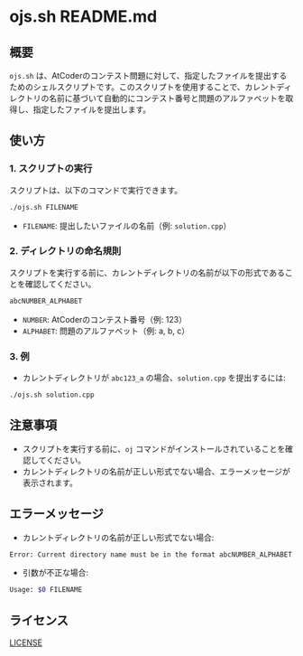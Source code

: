 # ojs.sh README.md

## 概要
`ojs.sh` は、AtCoderのコンテスト問題に対して、指定したファイルを提出するためのシェルスクリプトです。このスクリプトを使用することで、カレントディレクトリの名前に基づいて自動的にコンテスト番号と問題のアルファベットを取得し、指定したファイルを提出します。

## 使い方

### 1. スクリプトの実行

スクリプトは、以下のコマンドで実行できます。

```sh
./ojs.sh FILENAME
```

- `FILENAME`: 提出したいファイルの名前（例: `solution.cpp`）

### 2. ディレクトリの命名規則

スクリプトを実行する前に、カレントディレクトリの名前が以下の形式であることを確認してください。

```sh
abcNUMBER_ALPHABET
```

- `NUMBER`: AtCoderのコンテスト番号（例: 123）
- `ALPHABET`: 問題のアルファベット（例: a, b, c）

### 3. 例
- カレントディレクトリが `abc123_a` の場合、`solution.cpp` を提出するには:
```sh
./ojs.sh solution.cpp
```

## 注意事項
- スクリプトを実行する前に、`oj` コマンドがインストールされていることを確認してください。
- カレントディレクトリの名前が正しい形式でない場合、エラーメッセージが表示されます。

## エラーメッセージ
- カレントディレクトリの名前が正しい形式でない場合:
```sh
Error: Current directory name must be in the format abcNUMBER_ALPHABET.
```
- 引数が不正な場合:
```sh
Usage: $0 FILENAME
```

## ライセンス
[LICENSE](LICENSE)
